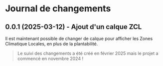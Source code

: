 # Journal de changements

## 0.0.1 (2025-03-12) - Ajout d'un calque ZCL

Il est maintenant possible de changer de calque pour afficher les Zones Climatique Locales, en plus de la plantabilité.

> Le suivi des changements a été créé en février 2025 mais le projet a commencé en novembre 2024 !
